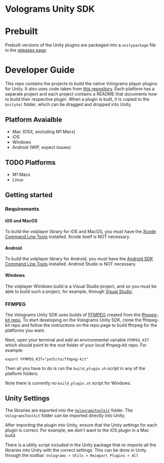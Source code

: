 # Volograms Unity SDK 

# Prebuilt

Prebuilt versions of the Unity plugins are packaged into a `unitypackage` file in the [releases page](https://github.com/Volograms/volograms_unity_plugin/releases).

# Developer Guide

This repo contains the projects to build the native Volograms player plugins for Unity. It also uses code taken from [this repository](https://bitbucket.org/volograms/vol_av/src/master/). Each platform has a separate project and each project contains a README that documents how to build their respective plugin. When a plugin is built, it is copied to the `UnityVol` folder, which can be dragged and dropped into Unity. 

## Platform Avaialble 
- Mac (OSX, excluding M1 Macs)
- iOS
- Windows
- Android (WIP, expect issues)

## TODO Platforms 
- M1 Macs
- Linux

## Getting started

### Requirements 

#### iOS and MacOS

To build the volplayer library for iOS and MacOS, you must have the [Xcode Command Line Tools](https://mac.install.guide/commandlinetools/3.html) installed. Xcode itself is NOT necessary.

#### Android 

To build the volplayer library for Android, you must have the [Android SDK Command Line Tools](https://developer.android.com/studio/command-line) installed. Android Studio is NOT necessary.

#### Windows

The volplayer Windows build is a Visual Studio project, and so you must be able to build such a project, for example, through [Visual Studio](https://visualstudio.microsoft.com/).

### FFMPEG
The Volograms Unity SDK uses builds of [FFMPEG](https://www.ffmpeg.org/) created from the [ffmpeg-kit repo](https://github.com/tanersener/ffmpeg-kit). To start developing on the Volograms Unity SDK, clone the ffmpeg-kit repo and follow the instructions on the repo page to build ffmpeg for the platforms you want. 

Next, open your terminal and add an environmental variable `FFMPEG_KIT` which should point to the root folder of your local ffmpeg-kit repo. For example:
```
export FFMPEG_KIT="path/to/ffmpeg-kit"
```

Then all you have to do is run the `build_plugin.sh` script in any of the platform folders.

Note there is currently no `build_plugin.sh` script for Windows. 

## Unity Settings
The libraries are exported into the [`VologramsToolkit`](./VologramsToolkit/Plugins/) folder. The `VologramsToolkit` folder can be imported directly into Unity. 

After importing the plugin into Unity, ensure that the Unity settings for each plugin is correct. For example, we don't want to the iOS plugin in a Mac build. 

There is a utility script included in the Unity package that re-imports all the libraries into Unity with the correct settings. This can be done in Unity through the toolbar: `Volograms > Utils > Reimport Plugins > All`
